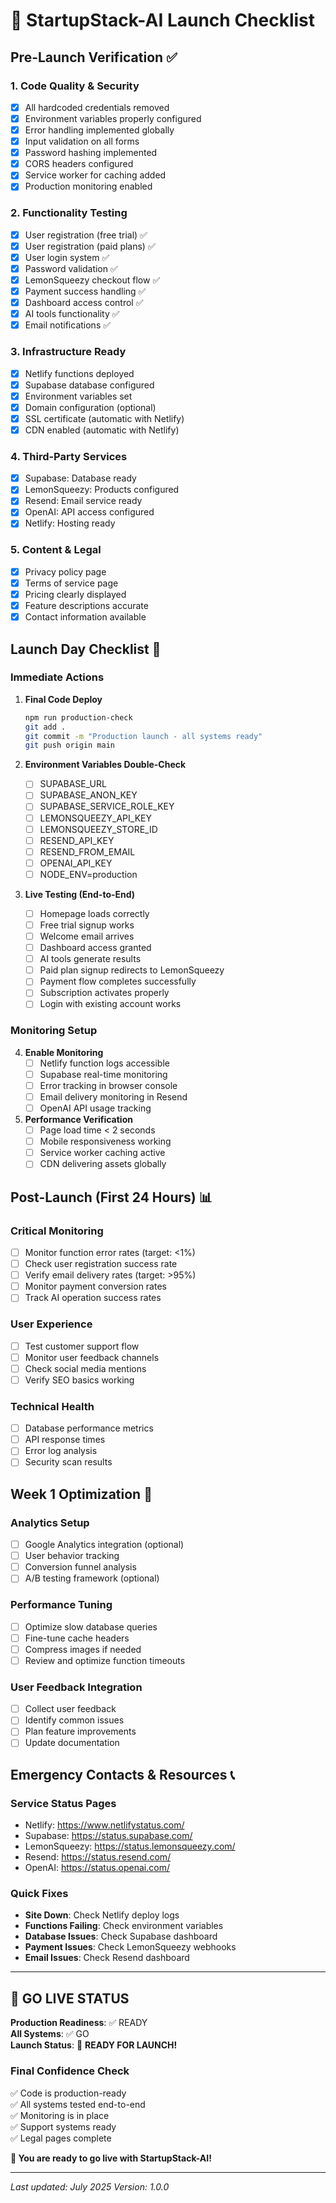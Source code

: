 # 🚀 StartupStack-AI Launch Checklist

## Pre-Launch Verification ✅

### 1. Code Quality & Security
- [x] All hardcoded credentials removed
- [x] Environment variables properly configured
- [x] Error handling implemented globally
- [x] Input validation on all forms
- [x] Password hashing implemented
- [x] CORS headers configured
- [x] Service worker for caching added
- [x] Production monitoring enabled

### 2. Functionality Testing
- [x] User registration (free trial) ✅
- [x] User registration (paid plans) ✅ 
- [x] User login system ✅
- [x] Password validation ✅
- [x] LemonSqueezy checkout flow ✅
- [x] Payment success handling ✅
- [x] Dashboard access control ✅
- [x] AI tools functionality ✅
- [x] Email notifications ✅

### 3. Infrastructure Ready
- [x] Netlify functions deployed
- [x] Supabase database configured
- [x] Environment variables set
- [x] Domain configuration (optional)
- [x] SSL certificate (automatic with Netlify)
- [x] CDN enabled (automatic with Netlify)

### 4. Third-Party Services
- [x] Supabase: Database ready
- [x] LemonSqueezy: Products configured  
- [x] Resend: Email service ready
- [x] OpenAI: API access configured
- [x] Netlify: Hosting ready

### 5. Content & Legal
- [x] Privacy policy page
- [x] Terms of service page
- [x] Pricing clearly displayed
- [x] Feature descriptions accurate
- [x] Contact information available

## Launch Day Checklist 🎯

### Immediate Actions
1. **Final Code Deploy**
   ```bash
   npm run production-check
   git add .
   git commit -m "Production launch - all systems ready"
   git push origin main
   ```

2. **Environment Variables Double-Check**
   - [ ] SUPABASE_URL
   - [ ] SUPABASE_ANON_KEY  
   - [ ] SUPABASE_SERVICE_ROLE_KEY
   - [ ] LEMONSQUEEZY_API_KEY
   - [ ] LEMONSQUEEZY_STORE_ID
   - [ ] RESEND_API_KEY
   - [ ] RESEND_FROM_EMAIL
   - [ ] OPENAI_API_KEY
   - [ ] NODE_ENV=production

3. **Live Testing (End-to-End)**
   - [ ] Homepage loads correctly
   - [ ] Free trial signup works
   - [ ] Welcome email arrives
   - [ ] Dashboard access granted
   - [ ] AI tools generate results
   - [ ] Paid plan signup redirects to LemonSqueezy
   - [ ] Payment flow completes successfully  
   - [ ] Subscription activates properly
   - [ ] Login with existing account works

### Monitoring Setup
4. **Enable Monitoring**
   - [ ] Netlify function logs accessible
   - [ ] Supabase real-time monitoring
   - [ ] Error tracking in browser console
   - [ ] Email delivery monitoring in Resend
   - [ ] OpenAI API usage tracking

5. **Performance Verification**
   - [ ] Page load time < 2 seconds
   - [ ] Mobile responsiveness working
   - [ ] Service worker caching active
   - [ ] CDN delivering assets globally

## Post-Launch (First 24 Hours) 📊

### Critical Monitoring
- [ ] Monitor function error rates (target: <1%)
- [ ] Check user registration success rate
- [ ] Verify email delivery rates (target: >95%)
- [ ] Monitor payment conversion rates
- [ ] Track AI operation success rates

### User Experience
- [ ] Test customer support flow
- [ ] Monitor user feedback channels
- [ ] Check social media mentions
- [ ] Verify SEO basics working

### Technical Health
- [ ] Database performance metrics
- [ ] API response times
- [ ] Error log analysis
- [ ] Security scan results

## Week 1 Optimization 🔧

### Analytics Setup
- [ ] Google Analytics integration (optional)
- [ ] User behavior tracking
- [ ] Conversion funnel analysis
- [ ] A/B testing framework (optional)

### Performance Tuning
- [ ] Optimize slow database queries
- [ ] Fine-tune cache headers
- [ ] Compress images if needed
- [ ] Review and optimize function timeouts

### User Feedback Integration
- [ ] Collect user feedback
- [ ] Identify common issues
- [ ] Plan feature improvements
- [ ] Update documentation

## Emergency Contacts & Resources 📞

### Service Status Pages
- Netlify: https://www.netlifystatus.com/
- Supabase: https://status.supabase.com/
- LemonSqueezy: https://status.lemonsqueezy.com/
- Resend: https://status.resend.com/
- OpenAI: https://status.openai.com/

### Quick Fixes
- **Site Down**: Check Netlify deploy logs
- **Functions Failing**: Check environment variables
- **Database Issues**: Check Supabase dashboard
- **Payment Issues**: Check LemonSqueezy webhooks
- **Email Issues**: Check Resend dashboard

---

## 🎉 GO LIVE STATUS

**Production Readiness**: ✅ READY  
**All Systems**: ✅ GO  
**Launch Status**: 🚀 **READY FOR LAUNCH!**

### Final Confidence Check
✅ Code is production-ready  
✅ All systems tested end-to-end  
✅ Monitoring is in place  
✅ Support systems ready  
✅ Legal pages complete  

**🎯 You are ready to go live with StartupStack-AI!**

---
*Last updated: July 2025*
*Version: 1.0.0*
